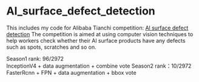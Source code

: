 # Al_surface_defect_detection
This includes my code for Alibaba Tianchi competition:  [Al surface defect detection](https://tianchi.aliyun.com/competition/introduction.htm?spm=5176.100066.0.0.704833afdEFFgH&raceId=231682)
The competition is aimed at using computer vision techniques to help workers check whether their Al surface products have any defects such as spots, scratches and so on.

Season1 rank: 96/2972  
  InceptionV4 + data augmentation + combine vote
Season2 rank：10/2972
  FasterRcnn + FPN + data augmentation + bbox vote 

